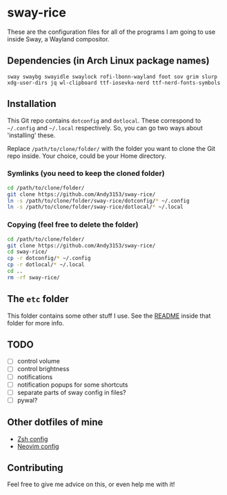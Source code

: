 <!-- vim: set fenc=utf-8 ts=2 sw=0 sts=0 sr et si tw=0 fdm=marker fmr={{{,}}}: -->
# sway-rice
These are the configuration files for all of the programs I am going to use inside Sway, a Wayland compositor.

## Dependencies (in Arch Linux package names)
`sway swaybg swayidle swaylock rofi-lbonn-wayland foot sov grim slurp xdg-user-dirs jq wl-clipboard ttf-iosevka-nerd ttf-nerd-fonts-symbols`

## Installation
This Git repo contains `dotconfig` and `dotlocal`. These correspond to `~/.config` and `~/.local` respectively. So, you can go two ways about 'installing' these.

Replace `/path/to/clone/folder/` with the folder you want to clone the Git repo inside. Your choice, could be your Home directory.

### Symlinks (you need to keep the cloned folder)
```bash
cd /path/to/clone/folder/
git clone https://github.com/Andy3153/sway-rice/
ln -s /path/to/clone/folder/sway-rice/dotconfig/* ~/.config
ln -s /path/to/clone/folder/sway-rice/dotlocal/* ~/.local
```

### Copying (feel free to delete the folder)
```bash
cd /path/to/clone/folder/
git clone https://github.com/Andy3153/sway-rice/
cd sway-rice/
cp -r dotconfig/* ~/.config
cp -r dotlocal/* ~/.local
cd ..
rm -rf sway-rice/
```

## The `etc` folder

This folder contains some other stuff I use. See the [README](etc/) inside that folder for more info.

## TODO
- [ ] control volume
- [ ] control brightness
- [ ] notifications
- [ ] notification popups for some shortcuts
- [ ] separate parts of sway config in files?
- [ ] pywal?

## Other dotfiles of mine
- [Zsh config](https://github.com/Andy3153/andy3153-zshrc)
- [Neovim config](https://github.com/Andy3153/andy3153-init.lua)

## Contributing
Feel free to give me advice on this, or even help me with it!
